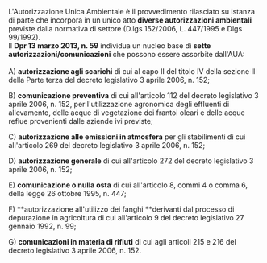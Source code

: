 L'Autorizzazione Unica Ambientale è il provvedimento rilasciato su istanza di parte che incorpora in un unico atto **diverse autorizzazioni ambientali** previste dalla normativa di settore (D.lgs 152/2006, L. 447/1995 e Dlgs 99/1992).
<br>
Il **Dpr 13 marzo 2013, n. 59** individua un nucleo base di **sette autorizzazioni/comunicazioni** che possono essere assorbite dall'AUA:
<br><br>
A) **autorizzazione agli scarichi** di cui al capo II del titolo IV della sezione II della Parte terza del decreto legislativo 3 aprile 2006, n. 152;

B) **comunicazione preventiva** di cui all'articolo 112 del decreto legislativo 3 aprile 2006, n. 152, per l'utilizzazione agronomica degli effluenti di allevamento, delle acque di vegetazione dei frantoi oleari e delle acque reflue provenienti dalle aziende ivi previste;

C) **autorizzazione alle emissioni in atmosfera** per gli stabilimenti di cui all'articolo 269 del decreto legislativo 3 aprile 2006, n. 152;

D) **autorizzazione generale** di cui all'articolo 272 del decreto legislativo 3 aprile 2006, n. 152;

E) **comunicazione o nulla osta** di cui all'articolo 8, commi 4 o comma 6, della legge 26 ottobre 1995, n. 447;

F) **autorizzazione all'utilizzo dei fanghi **derivanti dal processo di depurazione in agricoltura di cui all'articolo 9 del decreto legislativo 27 gennaio 1992, n. 99;

G) **comunicazioni in materia di rifiuti** di cui agli articoli 215 e 216 del decreto legislativo 3 aprile 2006, n. 152.
